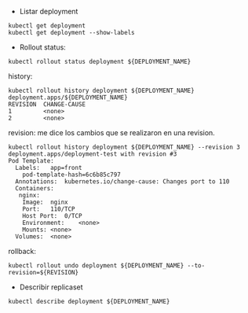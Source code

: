 - Listar deployment

```shell
kubectl get deployment
kubectl get deployment --show-labels
```

- Rollout
  status:

```shell
kubectl rollout status deployment ${DEPLOYMENT_NAME}
```

history:

```shell
kubectl rollout history deployment ${DEPLOYMENT_NAME}
deployment.apps/${DEPLOYMENT_NAME} 
REVISION  CHANGE-CAUSE
1         <none>
2         <none>
```

revision: me dice los cambios que se realizaron en una revision.

```shell
kubectl rollout history deployment ${DEPLOYMENT_NAME} --revision 3
deployment.apps/deployment-test with revision #3
Pod Template:
  Labels:	app=front
	pod-template-hash=6c6b85c797
  Annotations:	kubernetes.io/change-cause: Changes port to 110
  Containers:
   nginx:
    Image:	nginx
    Port:	110/TCP
    Host Port:	0/TCP
    Environment:	<none>
    Mounts:	<none>
  Volumes:	<none>
```

rollback:

```shell
kubectl rollout undo deployment ${DEPLOYMENT_NAME} --to-revision=${REVISION}
```

- Describir replicaset

```shell
kubectl describe deployment ${DEPLOYMENT_NAME}
```

